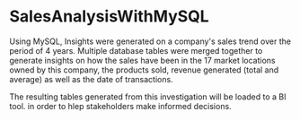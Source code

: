 # SalesAnalysisWithMySQL

Using MySQL, Insights were generated on a company's sales trend over the period of 4 years. Multiple database tables were merged together to generate insights on how the sales
have been in the 17 market locations owned by this company, the products sold, revenue generated (total and average) as well as the date of transactions.

The resulting tables generated from this investigation will be loaded to a BI tool. in order to hlep stakeholders make informed decisions.
